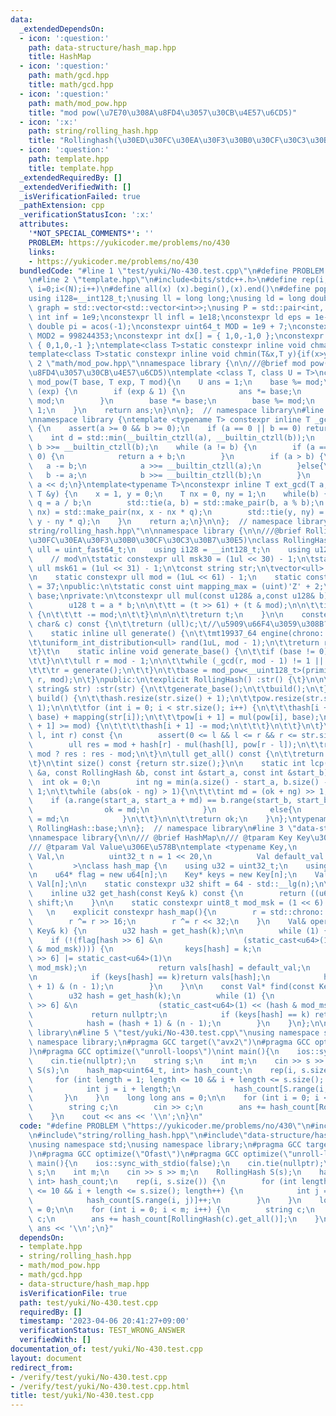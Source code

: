 ```yaml
---
data:
  _extendedDependsOn:
  - icon: ':question:'
    path: data-structure/hash_map.hpp
    title: HashMap
  - icon: ':question:'
    path: math/gcd.hpp
    title: math/gcd.hpp
  - icon: ':question:'
    path: math/mod_pow.hpp
    title: "mod pow(\u7E70\u308A\u8FD4\u3057\u30CB\u4E57\u6CD5)"
  - icon: ':x:'
    path: string/rolling_hash.hpp
    title: "Rollinghash(\u30ED\u30FC\u30EA\u30F3\u30B0\u30CF\u30C3\u30B7\u30E5)"
  - icon: ':question:'
    path: template.hpp
    title: template.hpp
  _extendedRequiredBy: []
  _extendedVerifiedWith: []
  _isVerificationFailed: true
  _pathExtension: cpp
  _verificationStatusIcon: ':x:'
  attributes:
    '*NOT_SPECIAL_COMMENTS*': ''
    PROBLEM: https://yukicoder.me/problems/no/430
    links:
    - https://yukicoder.me/problems/no/430
  bundledCode: "#line 1 \"test/yuki/No-430.test.cpp\"\n#define PROBLEM \"https://yukicoder.me/problems/no/430\"\
    \n#line 2 \"template.hpp\"\n#include<bits/stdc++.h>\n#define rep(i, N)  for(int\
    \ i=0;i<(N);i++)\n#define all(x) (x).begin(),(x).end()\n#define popcount(x) __builtin_popcount(x)\n\
    using i128=__int128_t;\nusing ll = long long;\nusing ld = long double;\nusing\
    \ graph = std::vector<std::vector<int>>;\nusing P = std::pair<int, int>;\nconstexpr\
    \ int inf = 1e9;\nconstexpr ll infl = 1e18;\nconstexpr ld eps = 1e-6;\nconst long\
    \ double pi = acos(-1);\nconstexpr uint64_t MOD = 1e9 + 7;\nconstexpr uint64_t\
    \ MOD2 = 998244353;\nconstexpr int dx[] = { 1,0,-1,0 };\nconstexpr int dy[] =\
    \ { 0,1,0,-1 };\ntemplate<class T>static constexpr inline void chmax(T&x,T y){if(x<y)x=y;}\n\
    template<class T>static constexpr inline void chmin(T&x,T y){if(x>y)x=y;}\n#line\
    \ 2 \"math/mod_pow.hpp\"\nnamespace library {\n\n///@brief mod pow(\u7E70\u308A\
    \u8FD4\u3057\u30CB\u4E57\u6CD5)\ntemplate <class T, class U = T>\nconstexpr T\
    \ mod_pow(T base, T exp, T mod){\n    U ans = 1;\n    base %= mod;\n    while\
    \ (exp) {\n        if (exp & 1) {\n            ans *= base;\n            ans %=\
    \ mod;\n        }\n        base *= base;\n        base %= mod;\n        exp >>=\
    \ 1;\n    }\n    return ans;\n}\n\n};  // namespace library\n#line 2 \"math/gcd.hpp\"\
    \nnamespace library {\ntemplate <typename T> constexpr inline T _gcd(T a, T b)\
    \ {\n    assert(a >= 0 && b >= 0);\n    if (a == 0 || b == 0) return a + b;\n\
    \    int d = std::min(__builtin_ctzll(a), __builtin_ctzll(b));\n    a >>= __builtin_ctzll(a),\
    \ b >>= __builtin_ctzll(b);\n    while (a != b) {\n        if (a == 0 || b ==\
    \ 0) {\n            return a + b;\n        }\n        if (a > b) {\n         \
    \   a -= b;\n            a >>= __builtin_ctzll(a);\n        }else{\n         \
    \   b -= a;\n            b >>= __builtin_ctzll(b);\n        }\n    }\n\n    return\
    \ a << d;\n}\ntemplate<typename T>\nconstexpr inline T ext_gcd(T a, T b, T &x,\
    \ T &y) {\n    x = 1, y = 0;\n    T nx = 0, ny = 1;\n    while(b) {\n        T\
    \ q = a / b;\n        std::tie(a, b) = std::make_pair(b, a % b);\n        std::tie(x,\
    \ nx) = std::make_pair(nx, x - nx * q);\n        std::tie(y, ny) = std::make_pair(ny,\
    \ y - ny * q);\n    }\n    return a;\n}\n\n};  // namespace library\n#line 4 \"\
    string/rolling_hash.hpp\"\n\nnamespace library {\n\n///@brief Rollinghash(\u30ED\
    \u30FC\u30EA\u30F3\u30B0\u30CF\u30C3\u30B7\u30E5)\nclass RollingHash {\n\tusing\
    \ ull = uint_fast64_t;\n    using i128 = __int128_t;\n    using u128 = __uint128_t;\n\
    \    // mod\n\tstatic constexpr ull msk30 = (1ul << 30) - 1;\n\tstatic constexpr\
    \ ull msk61 = (1ul << 31) - 1;\n\tconst string str;\n\tvector<ull> hash, pow;\n\
    \n    static constexpr ull mod = (1uL << 61) - 1;\n    static constexpr ull primitive_root\
    \ = 37;\npublic:\n\tstatic const uint mapping_max = (uint)'Z' + 2;\n\tstatic ull\
    \ base;\nprivate:\n\tconstexpr ull mul(const u128& a,const u128& b) const {\n\
    \        u128 t = a * b;\n\n\t\tt = (t >> 61) + (t & mod);\n\n\t\tif (t >= mod)\
    \ {\n\t\t\tt -= mod;\n\t\t}\n\n\n\t\treturn t;\n    }\n\n    constexpr ull mapping(const\
    \ char& c) const {\n\t\treturn (ull)c;\t//\u5909\u66F4\u3059\u308B?\n\t}\n\n\n\
    \    static inline ull generate() {\n\t\tmt19937_64 engine(chrono::steady_clock::now().time_since_epoch().count());\n\
    \t\tuniform_int_distribution<ull> rand(1uL, mod - 1);\n\t\treturn rand(engine);\n\
    \t}\t\n    static inline void generate_base() {\n\t\tif (base != 0){\n\t\t\treturn;\n\
    \t\t}\n\t\tull r = mod - 1;\n\n\t\twhile (_gcd(r, mod - 1) != 1 || r <= mapping_max){\n\
    \t\t\tr = generate();\n\t\t}\n\t\tbase = mod_pow<__uint128_t>(primitive_root,\
    \ r, mod);\n\t}\npublic:\n\texplicit RollingHash() :str() {\t}\n\n\texplicit RollingHash(const\
    \ string& str) :str(str) {\n\t\tgenerate_base();\n\t\tbuild();\n\t}\n\n\tvoid\
    \ build() {\n\t\thash.resize(str.size() + 1);\n\t\tpow.resize(str.size() + 1,\
    \ 1);\n\n\t\tfor (int i = 0; i < str.size(); i++) {\n\t\t\thash[i + 1] = mul(hash[i],\
    \ base) + mapping(str[i]);\n\t\t\tpow[i + 1] = mul(pow[i], base);\n\t\t\tif (hash[i\
    \ + 1] >= mod) {\n\t\t\t\thash[i + 1] -= mod;\n\t\t\t}\n\t\t}\n\t}\n\tull range(int\
    \ l, int r) const {\n        assert(0 <= l && l <= r && r <= str.size());\n\n\
    \        ull res = mod + hash[r] - mul(hash[l], pow[r - l]);\n\t\treturn res <\
    \ mod ? res : res - mod;\n\t}\n\tull get_all() const {\n\t\treturn hash.back();\n\
    \t}\n\tint size() const {return str.size();}\n\n    static int lcp(const RollingHash\
    \ &a, const RollingHash &b, const int &start_a, const int &start_b) {\n      \
    \  int ok = 0;\n        int ng = min(a.size() - start_a, b.size() - start_b) +\
    \ 1;\n\t\twhile (abs(ok - ng) > 1){\n\t\t\tint md = (ok + ng) >> 1;\n        \
    \    if (a.range(start_a, start_a + md) == b.range(start_b, start_b + md)){\n\
    \                ok = md;\n            }\n            else{\n                ng\
    \ = md;\n            }\n\t\t}\n\n\t\treturn ok;\n    }\n};\ntypename RollingHash::ull\
    \ RollingHash::base;\n\n};  // namespace library\n#line 3 \"data-structure/hash_map.hpp\"\
    \nnamespace library{\n\n/// @brief HashMap\n/// @tparam Key Key\u306E\u578B\n\
    /// @tparam Val Value\u306E\u578B\ntemplate <typename Key,\n          typename\
    \ Val,\n          uint32_t n = 1 << 20,\n          Val default_val = Val()\n \
    \         >\nclass hash_map {\n    using u32 = uint32_t;\n    using u64 = uint64_t;\n\
    \n    u64* flag = new u64[n];\n    Key* keys = new Key[n];\n    Val* vals = new\
    \ Val[n];\n\n    static constexpr u32 shift = 64 - std::__lg(n);\n\n    u64 r;\n\
    \    inline u32 get_hash(const Key& k) const {\n        return ((u64)k * r) >>\
    \ shift;\n    }\n\n    static constexpr uint8_t mod_msk = (1 << 6) - 1;\n\n  public:\
    \   \n    explicit constexpr hash_map(){\n        r = std::chrono::steady_clock::now().time_since_epoch().count();\n\
    \        r ^= r >> 16;\n        r ^= r << 32;\n    }\n    Val& operator[](const\
    \ Key& k) {\n        u32 hash = get_hash(k);\n\n        while (1) {\n        \
    \    if (!(flag[hash >> 6] &\n                  (static_cast<u64>(1) << (hash\
    \ & mod_msk)))) {\n                keys[hash] = k;\n                flag[hash\
    \ >> 6] |= static_cast<u64>(1)\n                                   << (hash &\
    \ mod_msk);\n                return vals[hash] = default_val;\n            }\n\
    \n            if (keys[hash] == k)return vals[hash];\n            hash = (hash\
    \ + 1) & (n - 1);\n        }\n    }\n\n    const Val* find(const Key&k)const{\n\
    \        u32 hash = get_hash(k);\n        while (1) {\n            if (!(flag[hash\
    \ >> 6] &\n                  (static_cast<u64>(1) << (hash & mod_msk))))\n   \
    \             return nullptr;\n            if (keys[hash] == k) return &(vals[hash]);\n\
    \            hash = (hash + 1) & (n - 1);\n        }\n    }\n};\n\n\n};  // namespace\
    \ library\n#line 5 \"test/yuki/No-430.test.cpp\"\nusing namespace std;\nusing\
    \ namespace library;\n#pragma GCC target(\"avx2\")\n#pragma GCC optimize(\"Ofast\"\
    )\n#pragma GCC optimize(\"unroll-loops\")\nint main(){\n    ios::sync_with_stdio(false);\n\
    \    cin.tie(nullptr);\n    string s;\n    int m;\n    cin >> s >> m;\n    RollingHash\
    \ S(s);\n    hash_map<uint64_t, int> hash_count;\n    rep(i, s.size()) {\n   \
    \     for (int length = 1; length <= 10 && i + length <= s.size(); length++) {\n\
    \            int j = i + length;\n            hash_count[S.range(i, j)]++;\n \
    \       }\n    }\n    long long ans = 0;\n\n    for (int i = 0; i < m; i++) {\n\
    \        string c;\n        cin >> c;\n        ans += hash_count[RollingHash(c).get_all()];\n\
    \    }\n    cout << ans << '\\n';\n}\n"
  code: "#define PROBLEM \"https://yukicoder.me/problems/no/430\"\n#include\"template.hpp\"\
    \n#include\"string/rolling_hash.hpp\"\n#include\"data-structure/hash_map.hpp\"\
    \nusing namespace std;\nusing namespace library;\n#pragma GCC target(\"avx2\"\
    )\n#pragma GCC optimize(\"Ofast\")\n#pragma GCC optimize(\"unroll-loops\")\nint\
    \ main(){\n    ios::sync_with_stdio(false);\n    cin.tie(nullptr);\n    string\
    \ s;\n    int m;\n    cin >> s >> m;\n    RollingHash S(s);\n    hash_map<uint64_t,\
    \ int> hash_count;\n    rep(i, s.size()) {\n        for (int length = 1; length\
    \ <= 10 && i + length <= s.size(); length++) {\n            int j = i + length;\n\
    \            hash_count[S.range(i, j)]++;\n        }\n    }\n    long long ans\
    \ = 0;\n\n    for (int i = 0; i < m; i++) {\n        string c;\n        cin >>\
    \ c;\n        ans += hash_count[RollingHash(c).get_all()];\n    }\n    cout <<\
    \ ans << '\\n';\n}"
  dependsOn:
  - template.hpp
  - string/rolling_hash.hpp
  - math/mod_pow.hpp
  - math/gcd.hpp
  - data-structure/hash_map.hpp
  isVerificationFile: true
  path: test/yuki/No-430.test.cpp
  requiredBy: []
  timestamp: '2023-04-06 20:41:27+09:00'
  verificationStatus: TEST_WRONG_ANSWER
  verifiedWith: []
documentation_of: test/yuki/No-430.test.cpp
layout: document
redirect_from:
- /verify/test/yuki/No-430.test.cpp
- /verify/test/yuki/No-430.test.cpp.html
title: test/yuki/No-430.test.cpp
---
```

